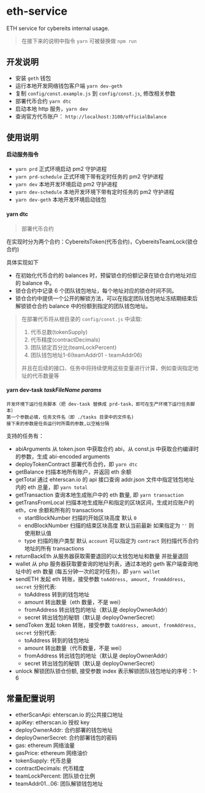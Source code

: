 # eth-service

ETH service for cybereits internal usage.

> 在接下来的说明中指令 `yarn` 可被替换做 `npm run`

## 开发说明

- 安装 `geth` 钱包
- 运行本地开发网络钱包客户端 `yarn dev-geth`
- 复制 `config/const.example.js` 到 `config/const.js`, 修改相关参数
- 部署代币合约 `yarn dtc`
- 启动本地 http 服务，`yarn dev`
- 查询官方代币账户： `http://localhost:3100/officialBalance`

## 使用说明

#### 启动服务指令

- `yarn prd` 正式环境启动 pm2 守护进程
- `yarn prd-schedule` 正式环境下带有定时任务的 pm2 守护进程
- `yarn dev` 本地开发环境启动 pm2 守护进程
- `yarn dev-schedule` 本地开发环境下带有定时任务的 pm2 守护进程
- `yarn dev-geth` 本地开发环境启动钱包

#### yarn dtc

> 部署代币合约

在实现时分为两个合约：CybereitsToken(代币合约)，CybereitsTeamLock(锁仓合约)  

具体实现如下

 - 在初始化代币合约的 balances 时，预留锁仓的份额记录在锁仓合约地址对应的 balance 中。
 - 锁仓合约中记录 6 个团队钱包地址，每个地址对应的锁仓时间不同。
 - 锁仓合约中提供一个公开的解锁方法，可以在指定团队钱包地址冻结期结束后解锁锁仓合约 balance 中的份额到指定的团队钱包地址。

> 在部署代币将从根目录的 `config/const.js` 中读取:
> 1. 代币总数(tokenSupply)
> 2. 代币精度(contractDecimals)
> 3. 团队锁定百分比(teamLockPercent)
> 4. 团队钱包地址1-6(teamAddr01 - teamAddr06)
>
> 并且在后续的接口、任务中将持续使用这些变量进行计算，例如查询指定地址的代币数量等

#### yarn dev-task _taskFileName_ _params_

    开发环境下运行任务脚本（把 dev-task 替换成 prd-task，即可在生产环境下运行任务脚本）
    第一个参数必填，任务文件名（即 ./tasks 目录中的文件名)
    接下来的参数是任务运行时所需的参数,以空格分隔

支持的任务有：

- abiArguments 从 token.json 中获取合约 abi，从 const.js 中获取合约编译时的参数，生成 abi-encoded arguments
- deployTokenContract 部署代币合约，即 `yarn dtc`
- getBalance 扫描本地所有账户，并返回 eth 余额
- getTotal 通过 ehterscan.io 的 api 接口查询 addr.json 文件中指定钱包地址内的 eth 总量，即 `yarn total`
- getTransaction 查询本地生成账户中的 eth 数量, 即 `yarn transaction`
- getTransFromLocal 扫描本地生成账户和指定的区块区间，生成对应账户的 eth，cre 余额和所有的 transactions
  - startBlockNumber 扫描的开始区块高度 默认 `0`
  - endBlockNumber 扫描的结束区块高度 默认当前最新 如果指定为 `''` 则使用默认值
  - type 扫描的账户类型 默认 `account` 可以指定为 `contract` 则扫描代币合约地址的所有 transactions
- returnBackEth 从服务器获取需要退回的以太钱包地址和数量 并批量退回
- wallet 从 php 服务器获取要查询的地址列表，通过本地的 geth 客户端查询地址中的 eth 数量 (每五分钟一次的定时任务)，即 `yarn wallet`
- sendETH 发起 eth 转账，接受参数 `toAddress, amount, fromAddress, secret` 分别代表:
  - toAddress 转到的钱包地址
  - amount 转出数量（eth 数量，不是 wei）
  - fromAddress 转出钱包的地址（默认是 deployOwnerAddr）
  - secret 转出钱包的秘钥（默认是 deployOwnerSecret）
- sendToken 发起 token 转账，接受参数 `toAddress, amount, fromAddress, secret` 分别代表:
  - toAddress 转到的钱包地址
  - amount 转出数量（代币数量，不是 wei）
  - fromAddress 转出钱包的地址（默认是 deployOwnerAddr）
  - secret 转出钱包的秘钥（默认是 deployOwnerSecret）
- unlock 解锁团队锁仓份额, 接受参数 index 表示解锁团队钱包地址的序号：1-6

## 常量配置说明

- etherScanApi: ehterscan.io 的公共接口地址
- apiKey: etherscan.io 授权 key
- deployOwnerAddr: 合约部署的钱包地址
- deployOwnerSecret: 合约部署钱包的密码
- gas: ethereum 网络油量
- gasPrice: ethereum 网络油价
- tokenSupply: 代币总量
- contractDecimals: 代币精度
- teamLockPercent: 团队锁仓比例
- teamAddr01...06: 团队解锁钱包地址
